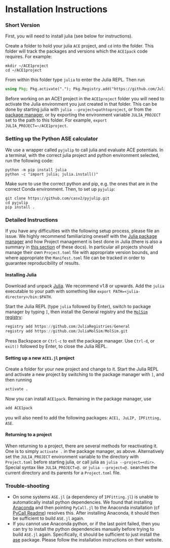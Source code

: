 
# Installation Instructions

### Short Version

First, you will need to install julia (see below for instructions). 

Create a folder to hold your julia `ACE` project, and `cd` into the folder. This folder will track the packages and versions which the `ACE1pack` code requires. For example:
```
mkdir ~/ACE1project
cd ~/ACE1project
```

From within this folder type `julia` to enter the Julia REPL. Then run
```julia
using Pkg; Pkg.activate("."); Pkg.Registry.add("https://github.com/JuliaRegistries/General"); Pkg.Registry.add("https://github.com/JuliaMolSim/MolSim.git"); Pkg.add("ACE1pack")
```

Before working on an ACE1 project in the `ACE1project` folder you will need to activate the Julia environment you just created in that folder. This can be done by starting julia with `julia --project=pathtoproject`, or from the [package manager](pkg.md), or by exporting the environment variable `JULIA_PROJECT` set to the path to this folder. For example, `export JULIA_PROJECT=~/ACE1project`. 

### Setting up the Python ASE calculator

We use a wrapper called `pyjulip` to call julia and evaluate ACE potentials. In a terminal, with the correct julia project and python environment selected, run the following code:

```
python -m pip install julia
python -c "import julia; julia.install()"
```

Make sure to use the correct python and pip, e.g. the ones that are in the correct Conda environment.
Then, to set up `pyjulip`:

```
git clone https://github.com/casv2/pyjulip.git
cd pyjulip
pip install .
```

### Detailed Instructions

If you have any difficulties with the following setup process, please file an issue. We highly recommend familiarizing oneself with the [Julia package manager](https://github.com/JuliaLang/Pkg.jl) and how Project management is best done in Julia (there is also a summary in [this section](pkg.md) of these docs). In particular all projects should manage their own `Project.toml` file with appropriate version bounds, and where appropriate the `Manifest.toml` file can be tracked in order to guarantee reproducibility of results.

#### Installing Julia

Download and unpack [Julia](https://julialang.org). We recommend v1.8 or upwards. Add the `julia` executable to your path with something like `export PATH=<julia-directory>/bin:$PATH`.

Start the Julia REPL (type `julia` followed by Enter), switch to package manager by typing `]`, then install the General registry and the [`MolSim` registry](https://github.com/JuliaMolSim/MolSim):
```julia
registry add https://github.com/JuliaRegistries/General
registry add https://github.com/JuliaMolSim/MolSim.git
```
Press Backspace or `Ctrl-c` to exit the package manager. Use `Ctrl-d`, or `exit()` followed by Enter, to close the Julia REPL.

#### Setting up a new `ACE1.jl` project

Create a folder for your new project and change to it. Start the Julia REPL and activate a new project by switching to the package manager with `]`, and then running
```julia 
activate .
```
Now you can install `ACE1pack`. Remaining in the package manager, use
```julia
add ACE1pack
```

you will also need to add the following packages: `ACE1, JuLIP, IPFitting, ASE`.

#### Returning to a project

When returning to a project, there are several methods for reactivating it. One is to simply `activate .` in the package manager, as above. Alternatively set the `JULIA_PROJECT` environment variable to the directory with `Project.toml` before starting julia, or call julia as `julia --project=<dir>`. Special syntax like `JULIA_PROJECT=@.` or `julia --project=@.` searches the current directory and its parents for a `Project.toml` file.

### Trouble-shooting

* On some systems `ASE.jl` (a dependency of `IPFitting.jl`) is unable to automatically install python dependencies. We found that installing [Anaconda](https://anaconda.org) and then pointing `PyCall.jl` to the Anaconda installation (cf [PyCall Readme](https://github.com/JuliaPy/PyCall.jl)) resolves this. After installing Anaconda, it should then be sufficient to build `ASE.jl` again.
* If you cannot use Anaconda python, or if the last point failed, then you can try to install the python dependencies manually before trying to build `ASE.jl` again. Specifically, it should be sufficient to just install the [ase](https://wiki.fysik.dtu.dk/ase/) package. Please follow the installation instructions on their website.
